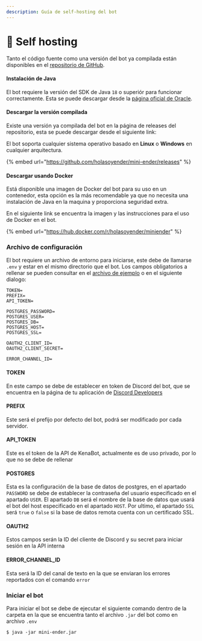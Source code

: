 ```yaml
---
description: Guía de self-hosting del bot
---
```


# 💾 Self hosting

Tanto el código fuente como una versión del bot ya compilada están disponibles en el [repositorio de GitHub](https://github.com/holasoyender/mini-ender).&#x20;

#### Instalación de Java

El bot requiere la versión del SDK de Java `18` o superiór para funcionar correctamente. Esta se puede descargar desde la [página oficial de Oracle](https://www.oracle.com/java/technologies/downloads/).

#### Descargar la versión compilada

Existe una versión ya compilada del bot en la página de releases del repositorio, esta se puede descargar desde el siguiente link:

El bot soporta cualquier sistema operativo basado en **Linux** o **Windows** en cualquier arquitectura.

{% embed url="https://github.com/holasoyender/mini-ender/releases" %}

#### Descargar usando Docker

Está disponible una imagen de Docker del bot para su uso en un contenedor, esta opción es la más recomendable ya que no necesita una instalación de Java en la maquina y proporciona seguridad extra.

En el siguiente link se encuentra la imagen y las instrucciones para el uso de Docker en el bot.

{% embed url="https://hub.docker.com/r/holasoyender/miniender" %}

### Archivo de configuración

El bot requiere un archivo de entorno para iniciarse, este debe de llamarse `.env` y estar en el mismo directorio que el bot. Los campos obligatorios a rellenar se pueden consultar en el [archivo de ejemplo](https://github.com/holasoyender/mini-ender/blob/main/.env.example) o en el siguiente dialogo:

```properties
TOKEN=
PREFIX=
API_TOKEN=

POSTGRES_PASSWORD=
POSTGRES_USER=
POSTGRES_DB=
POSTGRES_HOST=
POSTGRES_SSL=

OAUTH2_CLIENT_ID=
OAUTH2_CLIENT_SECRET=

ERROR_CHANNEL_ID=
```

#### TOKEN

En este campo se debe de establecer en token de Discord del bot, que se encuentra en la página de tu aplicación de [Discord Developers](https://discord.com/developers/applications)

#### PREFIX

Este será el prefijo por defecto del bot, podrá ser modificado por cada servidor.

#### API\_TOKEN

Este es el token de la API de KenaBot, actualmente es de uso privado, por lo que no se debe de rellenar

#### POSTGRES

Esta es la configuración de la base de datos de postgres, en el apartado `PASSWORD` se debe de establecer la contraseña del usuario especificado en el apartado `USER`. El apartado `DB` será el nombre de la base de datos que usará el bot del host especificado en el apartado `HOST`. Por ultimo, el apartado `SSL` será `true` o `false` si la base de datos remota cuenta con un certificado SSL.&#x20;

#### OAUTH2

Estos campos serán la ID del cliente de Discord y su secret para iniciar sesión en la API interna

#### ERROR\_CHANNEL\_ID

Esta será la ID del canal de texto en la que se enviaran los errores reportados con el comando `error`

### Iniciar el bot

Para iniciar el bot se debe de ejecutar el siguiente comando dentro de la carpeta en la que se encuentra tanto el archivo `.jar` del bot como en archivo `.env`

```shell
$ java -jar mini-ender.jar
```
